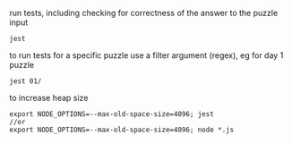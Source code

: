 run tests, including checking for correctness of the answer to the puzzle input 
```
jest 
```
to run tests for a specific puzzle use a filter argument (regex), eg for day 1 puzzle
```
jest 01/
```
to increase heap size
```
export NODE_OPTIONS=--max-old-space-size=4096; jest 
//or
export NODE_OPTIONS=--max-old-space-size=4096; node *.js
```
